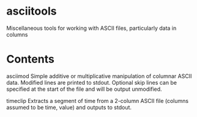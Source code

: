 # asciitools
Miscellaneous tools for working with ASCII files, particularly data in columns

# Contents
asciimod
Simple additive or multiplicative manipulation of columnar ASCII data.  Modified lines
are printed to stdout.  Optional skip lines can be specified at the start of the file
and will be output unmodified.  

timeclip
Extracts a segment of time from a 2-column ASCII file (columns assumed to be time, value)
and outputs to stdout.

